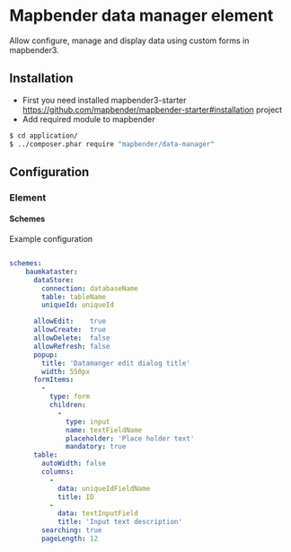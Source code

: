 # Mapbender data manager element

Allow configure, manage and display data using custom forms in mapbender3.


## Installation 
* First you need installed mapbender3-starter https://github.com/mapbender/mapbender-starter#installation project
* Add required module to mapbender

```sh
$ cd application/
$ ../composer.phar require "mapbender/data-manager"
```

## Configuration 


### Element 

#### Schemes 

Example configuration 

```yaml

schemes:
    baumkataster:
      dataStore:
        connection: databaseName
        table: tableName
        uniqueId: uniqueId

      allowEdit:    true
      allowCreate:  true
      allowDelete:  false
      allowRefresh: false
      popup:
        title: 'Datamanger edit dialog title'
        width: 550px
      formItems:
        -
          type: form
          children:
            -
              type: input
              name: textFieldName
              placeholder: 'Place holder text'
              mandatory: true
      table:
        autoWidth: false
        columns:
          -
            data: uniqueIdFieldName
            title: ID
          -
            data: textInputField
            title: 'Input text description'
        searching: true
        pageLength: 12
```
